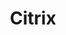 ---
facebook: https://www.facebook.com/Citrix/
googleplus: https://plus.google.com/+citrix/posts
instagram: https://instagram.com/citrix/
linkedin: https://en.wikipedia.org/wiki/Citrix_Systems
logohandle: citrix
sort: citrix
title: Citrix
twitter: citrix
website: https://www.citrix.com/
wikipedia: https://en.wikipedia.org/wiki/Citrix_Systems
youtube: https://www.youtube.com/citrix
---